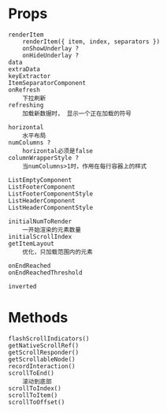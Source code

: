 # Props

    renderItem
        renderItem({ item, index, separators })
        onShowUnderlay ?
        onHideUnderlay ?
    data
    extraData
    keyExtractor
    ItemSeparatorComponent
    onRefresh
        下拉刷新
    refreshing
        加载新数据时， 显示一个正在加载的符号

    horizontal
        水平布局
    numColumns ?
        horizontal必须是false
    columnWrapperStyle ?
        当numColumns>1时，作用在每行容器上的样式

    ListEmptyComponent
    ListFooterComponent
    ListFooterComponentStyle
    ListHeaderComponent
    ListHeaderComponentStyle

    initialNumToRender
        一开始渲染的元素数量
    initialScrollIndex
    getItemLayout
        优化，只加载范围内的元素

    onEndReached
    onEndReachedThreshold

    inverted

# Methods

    flashScrollIndicators()
    getNativeScrollRef()
    getScrollResponder()
    getScrollableNode()
    recordInteraction()
    scrollToEnd()
        滚动到底部
    scrollToIndex()
    scrollToItem()
    scrollToOffset()
